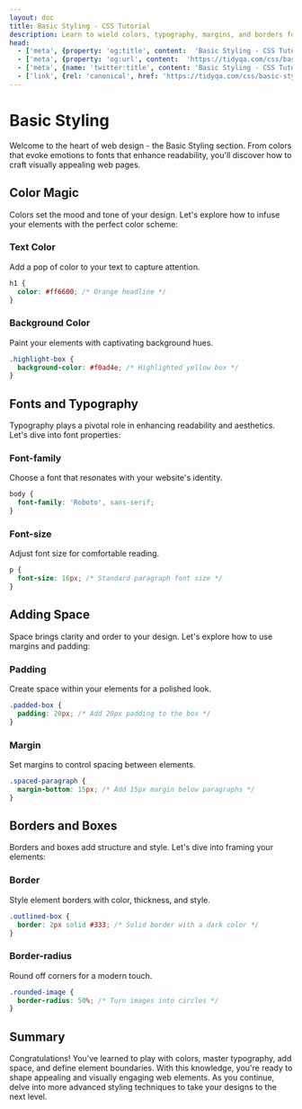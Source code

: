 ```yaml
---
layout: doc
title: Basic Styling - CSS Tutorial
description: Learn to wield colors, typography, margins, and borders for visually captivating elements. Enhance your web pages today!
head:
  - ['meta', {property: 'og:title', content:  'Basic Styling - CSS Tutorial' }]
  - ['meta', {property: 'og:url', content:  'https://tidyqa.com/css/basic-styling/' }] 
  - ['meta', {name: 'twitter:title', content: 'Basic Styling - CSS Tutorial'}]
  - ['link', {rel: 'canonical', href: 'https://tidyqa.com/css/basic-styling/'}]
---
```


# Basic Styling

Welcome to the heart of web design - the Basic Styling section. From colors that evoke emotions to fonts that enhance readability, you'll discover how to craft visually appealing web pages.

## Color Magic

Colors set the mood and tone of your design. Let's explore how to infuse your elements with the perfect color scheme:

### Text Color

Add a pop of color to your text to capture attention.

  ```css
  h1 {
    color: #ff6600; /* Orange headline */
  }
  ```

### Background Color

Paint your elements with captivating background hues.

  ```css
  .highlight-box {
    background-color: #f0ad4e; /* Highlighted yellow box */
  }
  ```

## Fonts and Typography

Typography plays a pivotal role in enhancing readability and aesthetics. Let's dive into font properties:

### Font-family

Choose a font that resonates with your website's identity.

  ```css
  body {
    font-family: 'Roboto', sans-serif;
  }
  ```

### Font-size

Adjust font size for comfortable reading.

  ```css
  p {
    font-size: 16px; /* Standard paragraph font size */
  }
  ```

## Adding Space

Space brings clarity and order to your design. Let's explore how to use margins and padding:

### Padding

Create space within your elements for a polished look.

  ```css
  .padded-box {
    padding: 20px; /* Add 20px padding to the box */
  }
  ```

### Margin

Set margins to control spacing between elements.

  ```css
  .spaced-paragraph {
    margin-bottom: 15px; /* Add 15px margin below paragraphs */
  }
  ```

## Borders and Boxes

Borders and boxes add structure and style. Let's dive into framing your elements:

### Border

Style element borders with color, thickness, and style.

  ```css
  .outlined-box {
    border: 2px solid #333; /* Solid border with a dark color */
  }
  ```

### Border-radius

Round off corners for a modern touch.

  ```css
  .rounded-image {
    border-radius: 50%; /* Turn images into circles */
  }
  ```

## Summary

Congratulations! You've learned to play with colors, master typography, add space, and define element boundaries. With this knowledge, you're ready to shape appealing and visually engaging web elements. As you continue, delve into more advanced styling techniques to take your designs to the next level.